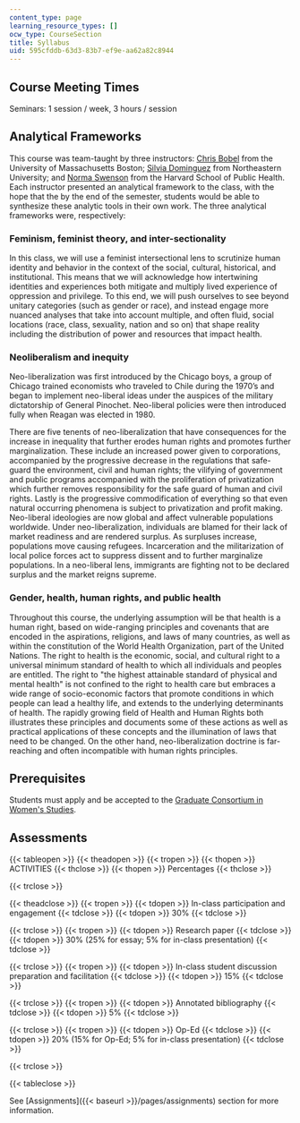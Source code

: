 ```yaml
---
content_type: page
learning_resource_types: []
ocw_type: CourseSection
title: Syllabus
uid: 595cfddb-63d3-83b7-ef9e-aa62a82c8944
---
```


Course Meeting Times
--------------------

Seminars: 1 session / week, 3 hours / session

Analytical Frameworks
---------------------

This course was team-taught by three instructors: [Chris Bobel](http://www.faculty.umb.edu/chris_bobel/) from the University of Massachusetts Boston; [Silvia Dominguez](http://www.northeastern.edu/cssh/faculty/silvia-dominguez) from Northeastern University; and [Norma Swenson](http://www.ourbodiesourselves.org/history/obos-founders/norma-swenson/) from the Harvard School of Public Health. Each instructor presented an analytical framework to the class, with the hope that the by the end of the semester, students would be able to synthesize these analytic tools in their own work. The three analytical frameworks were, respectively:

### Feminism, feminist theory, and inter-sectionality

In this class, we will use a feminist intersectional lens to scrutinize human identity and behavior in the context of the social, cultural, historical, and institutional. This means that we will acknowledge how intertwining identities and experiences both mitigate and multiply lived experience of oppression and privilege. To this end, we will push ourselves to see beyond unitary categories (such as gender or race), and instead engage more nuanced analyses that take into account multiple, and often fluid, social locations (race, class, sexuality, nation and so on) that shape reality including the distribution of power and resources that impact health.

### Neoliberalism and inequity

Neo-liberalization was first introduced by the Chicago boys, a group of Chicago trained economists who traveled to Chile during the 1970’s and began to implement neo-liberal ideas under the auspices of the military dictatorship of General Pinochet. Neo-liberal policies were then introduced fully when Reagan was elected in 1980.

There are five tenents of neo-liberalization that have consequences for the increase in inequality that further erodes human rights and promotes further marginalization. These include an increased power given to corporations, accompanied by the progressive decrease in the regulations that safe-guard the environment, civil and human rights; the vilifying of government and public programs accompanied with the proliferation of privatization which further removes responsibility for the safe guard of human and civil rights. Lastly is the progressive commodification of everything so that even natural occurring phenomena is subject to privatization and profit making. Neo-liberal ideologies are now global and affect vulnerable populations worldwide. Under neo-liberalization, individuals are blamed for their lack of market readiness and are rendered surplus. As surpluses increase, populations move causing refugees. Incarceration and the militarization of local police forces act to suppress dissent and to further marginalize populations. In a neo-liberal lens, immigrants are fighting not to be declared surplus and the market reigns supreme.

### Gender, health, human rights, and public health

Throughout this course, the underlying assumption will be that health is a human right, based on wide-ranging principles and covenants that are encoded in the aspirations, religions, and laws of many countries, as well as within the constitution of the World Health Organization, part of the United Nations. The right to health is the economic, social, and cultural right to a universal minimum standard of health to which all individuals and peoples are entitled. The right to "the highest attainable standard of physical and mental health" is not confined to the right to health care but embraces a wide range of socio-economic factors that promote conditions in which people can lead a healthy life, and extends to the underlying determinants of health. The rapidly growing field of Health and Human Rights both illustrates these principles and documents some of these actions as well as practical applications of these concepts and the illumination of laws that need to be changed. On the other hand, neo-liberalization doctrine is far-reaching and often incompatible with human rights principles.

Prerequisites
-------------

Students must apply and be accepted to the [Graduate Consortium in Women's Studies](http://web.mit.edu/gcws/courses/how-to-apply.html).

Assessments
-----------

{{< tableopen >}}
{{< theadopen >}}
{{< tropen >}}
{{< thopen >}}
ACTIVITIES
{{< thclose >}}
{{< thopen >}}
Percentages
{{< thclose >}}

{{< trclose >}}

{{< theadclose >}}
{{< tropen >}}
{{< tdopen >}}
In-class participation and engagement
{{< tdclose >}}
{{< tdopen >}}
30%
{{< tdclose >}}

{{< trclose >}}
{{< tropen >}}
{{< tdopen >}}
Research paper
{{< tdclose >}}
{{< tdopen >}}
30% (25% for essay; 5% for in-class presentation)
{{< tdclose >}}

{{< trclose >}}
{{< tropen >}}
{{< tdopen >}}
In-class student discussion preparation and facilitation
{{< tdclose >}}
{{< tdopen >}}
15%
{{< tdclose >}}

{{< trclose >}}
{{< tropen >}}
{{< tdopen >}}
Annotated bibliography
{{< tdclose >}}
{{< tdopen >}}
5%
{{< tdclose >}}

{{< trclose >}}
{{< tropen >}}
{{< tdopen >}}
Op-Ed
{{< tdclose >}}
{{< tdopen >}}
20% (15% for Op-Ed; 5% for in-class presentation)
{{< tdclose >}}

{{< trclose >}}

{{< tableclose >}}

See [Assignments]({{< baseurl >}}/pages/assignments) section for more information.